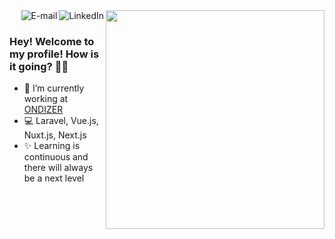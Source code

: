 <img align="right" src="https://raw.githubusercontent.com/MicaelliMedeiros/micaellimedeiros/master/image/computer-illustration.png" width="350"/>

<a href="https://www.linkedin.com/in/rickmff">
<img align="right" alt="LinkedIn" src="https://img.shields.io/badge/-rickmff-blue"/>
</a>

<a href="mailto:m.rickmff@gmail.com">
<img align="right" alt="E-mail" src="https://img.shields.io/badge/-How%20to%20reach%20me-red"/>
</a>

<br/>

### Hey! Welcome to my profile! How is it going? 👋😄

- 🚀 I’m currently working at [ONDIZER](https://ondizer.com/)
- 💻 Laravel, Vue.js, Nuxt.js, Next.js
- ✨ Learning is continuous and there will always be a next level
